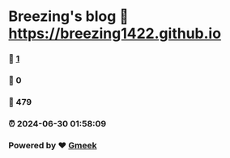 # Breezing's blog :link: https://breezing1422.github.io 
### :page_facing_up: [1](https://breezing1422.github.io/tag.html) 
### :speech_balloon: 0 
### :hibiscus: 479 
### :alarm_clock: 2024-06-30 01:58:09 
### Powered by :heart: [Gmeek](https://github.com/Meekdai/Gmeek)
